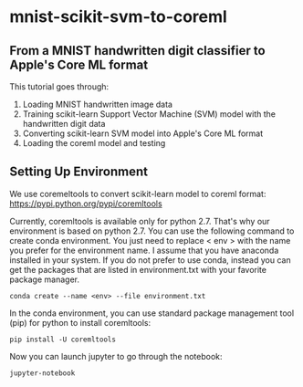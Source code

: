 # mnist-scikit-svm-to-coreml

## From a MNIST handwritten digit classifier to Apple's Core ML format

This tutorial goes through:
1) Loading MNIST handwritten image data
2) Training scikit-learn Support Vector Machine (SVM) model with the handwritten digit data
3) Converting scikit-learn SVM model into Apple's Core ML format
4) Loading the coreml model and testing 

## Setting Up Environment

We use coremeltools to convert scikit-learn model to coreml format: https://pypi.python.org/pypi/coremltools

Currently, coremltools is available only for python 2.7. That's why our environment is based on python 2.7.
You can use the following command to create conda environment. You just need to replace < env > with the name you prefer
for the environment name. I assume that you have anaconda installed in your system. If you do not prefer to use conda, 
instead you can get the packages that are listed in environment.txt with your favorite package manager.

````
conda create --name <env> --file environment.txt
````

In the conda environment, you can use standard package management tool (pip) for python to install coremltools:

````
pip install -U coremltools
````

Now you can launch jupyter to go through the notebook:

````
jupyter-notebook 
````